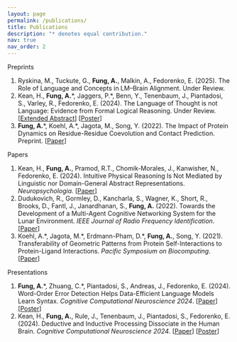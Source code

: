 ```yaml
---
layout: page
permalink: /publications/
title: Publications
description: "* denotes equal contribution."
nav: true
nav_order: 2
---
```


<!-- _pages/publications.md -->
Preprints
1. Ryskina, M., Tuckute, G., **Fung, A.**, Malkin, A., Fedorenko, E. (2025). The Role of Language and Concepts in LM–Brain Alignment. Under Review.
2. Kean, H., **Fung, A.**\*, Jaggers, P.\*, Benn, Y., Tenenbaum, J., Piantadosi, S., Varley, R., Fedorenko, E. (2024). The Language of Thought is not Language: Evidence from Formal Logical Reasoning. Under Review. \[[Extended Abstract](/assets/pdf/kean2024lotlang_extendedabstract.pdf)\] \[[Poster](/assets/pdf/kean2024lotlang_poster.pdf)\]
3. **Fung, A.**\*, Koehl, A.\*, Jagota, M., Song, Y. (2022). The Impact of Protein Dynamics on Residue-Residue Coevolution and Contact Prediction. Preprint. \[[Paper](/assets/pdf/fung2022dynamiccontacts.pdf)\]

Papers
1. Kean, H., **Fung, A.**, Pramod, R.T., Chomik-Morales, J., Kanwisher, N., Fedorenko, E. (2024). Intuitive Physical Reasoning Is Not Mediated by Linguistic nor Domain-General Abstract Representations. *Neuropsychologia.* \[[Paper](/assets/pdf/kean2024physlang.pdf)\]
2. Dudukovich, R., Gormley, D., Kancharla, S., Wagner, K., Short, R., Brooks, D., Fantl, J., Janardhanan, S., **Fung, A.** (2022). Towards the Development of a Multi-Agent Cognitive Networking System for the Lunar Environment. *IEEE Journal of Radio Frequency Identification*. \[[Paper](/assets/pdf/dudukovich2022cognitivenetworking.pdf)\]
3. Koehl, A.\*, Jagota, M.\*, Erdmann-Pham, D.\*, **Fung, A.**, Song, Y. (2021). Transferability of Geometric Patterns from Protein Self-Interactions to Protein-Ligand Interactions. *Pacific Symposium on Biocomputing*. \[[Paper](/assets/pdf/koehl2022vdms.pdf)\]

Presentations
1. **Fung, A.**\*, Zhuang, C.\*, Piantadosi, S., Andreas, J., Fedorenko, E. (2024). Word-Order Error Detection Helps Data-Efficient Language Models Learn Syntax. *Cognitive Computational Neuroscience 2024*. \[[Paper](/assets/pdf/fung2024wordorder.pdf)\] \[[Poster](/assets/pdf/fung2024wordorder_poster.pdf)\]
2. Kean, H., **Fung, A.**, Rule, J., Tenenbaum, J., Piantadosi, S., Fedorenko, E. (2024). Deductive and Inductive Processing Dissociate in the Human Brain. *Cognitive Computational Neuroscience 2024*. \[[Paper](/assets/pdf/kean2024deductiveinductive.pdf)\] \[[Poster](/assets/pdf/kean2024deductiveinductive_poster.pdf)\]
